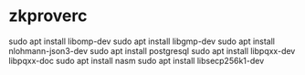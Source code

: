 # zkproverc

sudo apt install libomp-dev
sudo apt install libgmp-dev
sudo apt install nlohmann-json3-dev
sudo apt install postgresql
sudo apt install libpqxx-dev libpqxx-doc
sudo apt install nasm
sudo apt install libsecp256k1-dev
